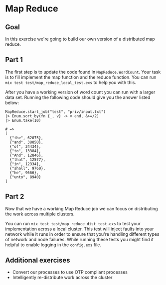 # Map Reduce

## Goal

In this exercise we're going to build our own version of a distributed map reduce.

## Part 1

The first step is to update the code found in `MapReduce.WordCount`. Your task
is to fill implement the map function and the reduce function. You can run
`mix test test/map_reduce_local_test.exs` to help you with this.

After you have a working version of word count you can run with a larger data
set. Running the following code should give you the answer listed below:

```
MapReduce.start_job("test", "priv/input.txt")
|> Enum.sort_by(fn {_, v} -> v end, &>=/2)
|> Enum.take(10)

# =>
[
  {"the", 62075},
  {"and", 38850},
  {"of", 34434},
  {"to", 13384},
  {"And", 12846},
  {"that", 12577},
  {"in", 12334},
  {"shall", 9760},
  {"he", 9666},
  {"unto", 8940}
]
```

## Part 2

Now that we have a working Map Reduce job we can focus on distributing the work
across multiple clusters.

You can run `mix test test/map_reduce_dist_test.exs` to test your implementation
across a local cluster. This test will inject faults into your network while
it runs in order to ensure that you're handling different types of network and
node failures. While running these tests you might find it helpful to enable logging
in the `config.exs` file.

## Additional exercises

* Convert our processes to use OTP compliant processes
* Intelligently re-distribute work across the cluster

